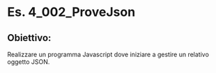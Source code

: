 # Es. 4_002_ProveJson
## Obiettivo:
Realizzare un programma Javascript dove iniziare a gestire un relativo oggetto JSON.
